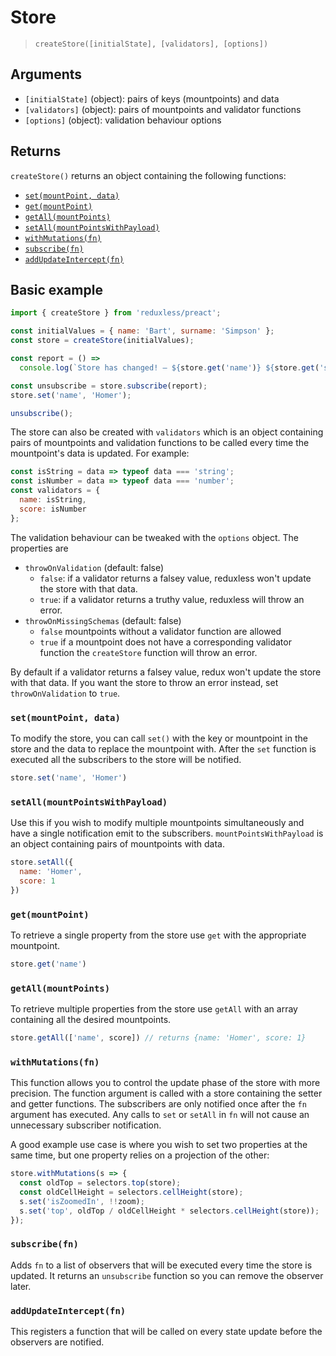 # Store
> `createStore([initialState], [validators], [options])`

## Arguments
- `[initialState]` (object): pairs of keys (mountpoints) and data
- `[validators]` (object): pairs of mountpoints and validator functions
- `[options]` (object): validation behaviour options

## Returns
`createStore()` returns an object containing the following functions:
 - [`set(mountPoint, data)`](#set)
 - [`get(mountPoint)`](#get)
 - [`getAll(mountPoints)`](#getall)
 - [`setAll(mountPointsWithPayload)`](#setall)
 - [`withMutations(fn)`](#withmutations)
 - [`subscribe(fn)`](#subscribe)
 - [`addUpdateIntercept(fn)`](#addUpdateIntercept)


## Basic example

```js
import { createStore } from 'reduxless/preact';

const initialValues = { name: 'Bart', surname: 'Simpson' };
const store = createStore(initialValues);

const report = () =>
  console.log(`Store has changed! – ${store.get('name')} ${store.get('surname')}`);

const unsubscribe = store.subscribe(report);
store.set('name', 'Homer');

unsubscribe();
```

The store can also be created with `validators` which is an object containing pairs of mountpoints and validation functions to be called every time the mountpoint's data is updated. For example:
```js
const isString = data => typeof data === 'string';
const isNumber = data => typeof data === 'number';
const validators = {
  name: isString,
  score: isNumber
};
```

The validation behaviour can be tweaked with the `options` object. The properties are
- `throwOnValidation` (default: false)
  - `false`: if a validator returns a falsey value, reduxless won't update the store with that data.
  - `true`: if a validator returns a truthy value, reduxless will throw an error.
- `throwOnMissingSchemas` (default: false)
  - `false` mountpoints without a validator function are allowed
  - `true` if a mountpoint does not have a corresponding validator function the `createStore` function will throw an error.

By default if a validator returns a falsey value, redux won't update the store with that data. If you want the store to throw an error instead, set `throwOnValidation` to `true`.


### `set(mountPoint, data)` <a id="set"></a>
To modify the store, you can call `set()` with the key or mountpoint in the store and the data to replace the mountpoint with. After the `set` function is executed all the subscribers to the store will be notified.
```js
store.set('name', 'Homer')
```

### `setAll(mountPointsWithPayload)` <a id="setall"></a>
Use this if you wish to modify multiple mountpoints simultaneously and have a single notification emit to the subscribers. `mountPointsWithPayload` is an object containing pairs of mountpoints with data.

```js
store.setAll({
  name: 'Homer',
  score: 1
})
```

### `get(mountPoint)` <a id="get"></a>
To retrieve a single property from the store use `get` with the appropriate mountpoint.
```js
store.get('name')
```

### `getAll(mountPoints)` <a id="getall"></a>
To retrieve multiple properties from the store use `getAll` with an array containing all the desired mountpoints.
```js
store.getAll(['name', score]) // returns {name: 'Homer', score: 1}
```

### `withMutations(fn)` <a id="withmutations"></a>
This function allows you to control the update phase of the store with more precision. The function argument is called with a store containing the setter and getter functions. The subscribers are only notified once after the `fn` argument has executed. Any calls to `set` or `setAll` in `fn` will not cause an unnecessary subscriber notification.

A good example use case is where you wish to set two properties at the same time, but one property relies on a projection of the other:
```js
store.withMutations(s => {
  const oldTop = selectors.top(store);
  const oldCellHeight = selectors.cellHeight(store);
  s.set('isZoomedIn', !!zoom);
  s.set('top', oldTop / oldCellHeight * selectors.cellHeight(store));
});
```

### `subscribe(fn)` <a id="subscribe"></a>
Adds `fn` to a list of observers that will be executed every time the store is updated. It returns an `unsubscribe` function so you can remove the observer later.

### `addUpdateIntercept(fn)` <a id="addUpdateIntercept"></a>
This registers a function that will be called on every state update before the observers are notified.
